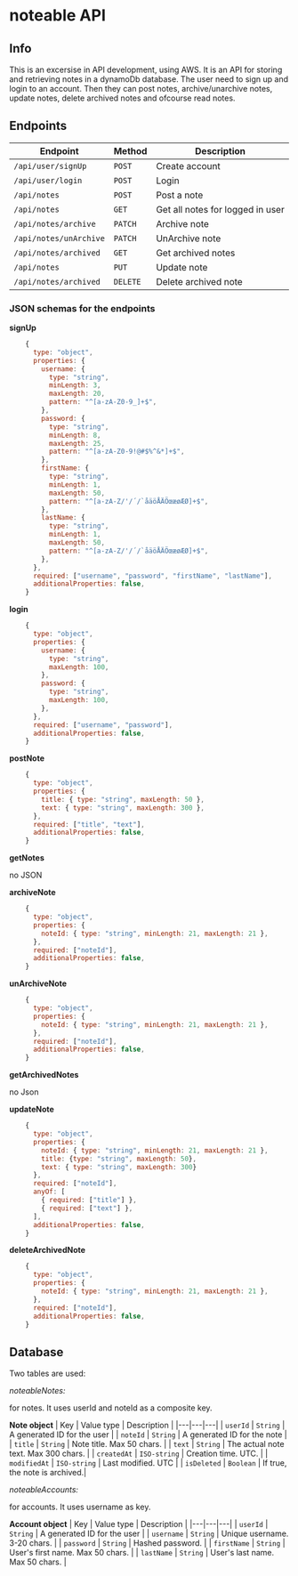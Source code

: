 # noteable API

## Info

This is an excersise in API development, using AWS.
It is an API for storing and retrieving notes in a dynamoDb
database. The user need to sign up and login to an account.
Then they can post notes, archive/unarchive notes, update notes,
delete archived notes and ofcourse read notes.

## Endpoints



|  Endpoint |  Method |  Description |
|---|---|---|
| `/api/user/signUp` | `POST` | Create account |
| `/api/user/login` | `POST` | Login |
| `/api/notes` | `POST` | Post a note |
| `/api/notes` | `GET` | Get all notes for logged in user|
| `/api/notes/archive` | `PATCH` | Archive note |
| `/api/notes/unArchive` | `PATCH` | UnArchive note |
| `/api/notes/archived` | `GET` | Get archived notes |
| `/api/notes` | `PUT` | Update note |
| `/api/notes/archived` | `DELETE` | Delete archived note |


### JSON schemas for the endpoints

**signUp**
```js
    {
      type: "object",
      properties: {
        username: {
          type: "string",
          minLength: 3,
          maxLength: 20,
          pattern: "^[a-zA-Z0-9_]+$",
        },
        password: {
          type: "string",
          minLength: 8,
          maxLength: 25,
          pattern: "^[a-zA-Z0-9!@#$%^&*]+$",
        },
        firstName: {
          type: "string",
          minLength: 1,
          maxLength: 50,
          pattern: "^[a-zA-Z/'/´/`åäöÅÄÖœæøÆØ]+$",
        },
        lastName: {
          type: "string",
          minLength: 1,
          maxLength: 50,
          pattern: "^[a-zA-Z/'/´/`åäöÅÄÖœæøÆØ]+$",
        },
      },
      required: ["username", "password", "firstName", "lastName"],
      additionalProperties: false,
    }
```

**login**
```js
    {
      type: "object",
      properties: {
        username: {
          type: "string",
          maxLength: 100,
        },
        password: {
          type: "string",
          maxLength: 100,
        },
      },
      required: ["username", "password"],
      additionalProperties: false,
    }
```

**postNote**
```js
    {
      type: "object",
      properties: {
        title: { type: "string", maxLength: 50 },
        text: { type: "string", maxLength: 300 },
      },
      required: ["title", "text"],
      additionalProperties: false,
    }
```

**getNotes**

no JSON

**archiveNote**
```js
    {
      type: "object",
      properties: {
        noteId: { type: "string", minLength: 21, maxLength: 21 },
      },
      required: ["noteId"],
      additionalProperties: false,
    } 
```

**unArchiveNote**
```js
    {
      type: "object",
      properties: {
        noteId: { type: "string", minLength: 21, maxLength: 21 },
      },
      required: ["noteId"],
      additionalProperties: false,
    }
```

**getArchivedNotes**

no Json

**updateNote**
```js
    {
      type: "object",
      properties: {
        noteId: { type: "string", minLength: 21, maxLength: 21 },
        title: {type: "string", maxLength: 50},
        text: { type: "string", maxLength: 300}
      },
      required: ["noteId"],
      anyOf: [
        { required: ["title"] },
        { required: ["text"] },
      ],
      additionalProperties: false,
    }
```

**deleteArchivedNote**
```js
    {
      type: "object",
      properties: {
        noteId: { type: "string", minLength: 21, maxLength: 21 },
      },
      required: ["noteId"],
      additionalProperties: false,
    }
```


## Database

Two tables are used:

*noteableNotes:*

for notes. It uses userId and noteId as a composite key.

**Note object**
| Key | Value type | Description |
|---|---|---|
| `userId` | `String` | A generated ID for the user |
| `noteId` | `String` | A generated ID for the note |
| `title` | `String` |  Note title. Max 50 chars. |
| `text` | `String` | The actual note text. Max 300 chars. |
| `createdAt` | `ISO-string` | Creation time. UTC. |
| `modifiedAt` | `ISO-string` | Last modified. UTC |
| `isDeleted` | `Boolean` |  If true, the note is archived.|


*noteableAccounts:*

for accounts. It uses username as key.

**Account object**
| Key | Value type | Description |
|---|---|---|
| `userId` | `String` | A generated ID for the user |
| `username` | `String` | Unique username. 3-20 chars. |
| `password` | `String` | Hashed password. |
| `firstName` | `String` | User's first name. Max 50 chars. |
| `lastName` | `String` | User's last name. Max 50 chars. |






